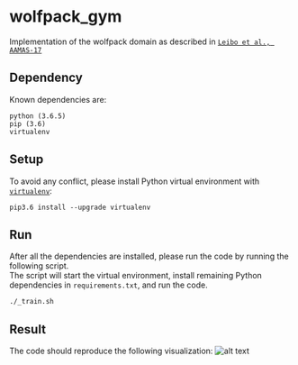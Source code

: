# wolfpack_gym
Implementation of the wolfpack domain as described in [`Leibo et al., AAMAS-17`](https://arxiv.org/pdf/1702.03037.pdf)

## Dependency
Known dependencies are:
```
python (3.6.5)
pip (3.6)
virtualenv
```

## Setup
To avoid any conflict, please install Python virtual environment with [`virtualenv`](http://docs.python-guide.org/en/latest/dev/virtualenvs/):
```
pip3.6 install --upgrade virtualenv
```

## Run
After all the dependencies are installed, please run the code by running the following script.  
The script will start the virtual environment, install remaining Python dependencies in `requirements.txt`, and run the code.  
```
./_train.sh
```

## Result
The code should reproduce the following visualization:
![alt text](https://github.com/dkkim93/gym-wolfpack/blob/master/screenshot.png)
